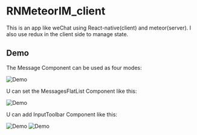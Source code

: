 # RNMeteorIM_client

This is an app like weChat using React-native(client) and meteor(server). I also use redux in the client side to manage state.


## Demo

The Message Component can be used as four modes:

![Demo](https://github.com/ZackLeonardo/RNMeteorIM_client/blob/master/RAEDMEFolder/Bubble.png)

U can set the MessagesFlatList Component like this:

![Demo](https://github.com/ZackLeonardo/RNMeteorIM_client/blob/master/RAEDMEFolder/messagesList.png)

U can add InputToolbar Component like this:

![Demo](https://github.com/ZackLeonardo/RNMeteorIM_client/blob/master/RAEDMEFolder/withInputToolbar.png)
![Demo](https://github.com/ZackLeonardo/RNMeteorIM_client/blob/master/RAEDMEFolder/withInputToolbar&keyboard.png)
